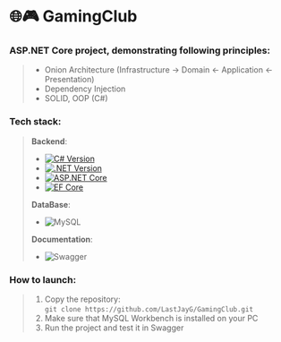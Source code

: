 # 🌐🎮 GamingClub
### ASP.NET Core project, demonstrating following principles:
> - Onion Architecture (Infrastructure -> Domain <- Application <- Presentation)
> - Dependency Injection
> - SOLID, OOP (C#)

### Tech stack:
> **Backend**:
>   - [![C# Version](https://img.shields.io/badge/C%23-13.0-blueviolet?logo=c-sharp)](https://learn.microsoft.com/dotnet/csharp/)
>   - [![.NET Version](https://img.shields.io/badge/.NET-9.0-purple.svg)](https://dotnet.microsoft.com/download)
>   - [![ASP.NET Core](https://img.shields.io/badge/ASP.NET_Core-7.0-blue.svg)](https://dotnet.microsoft.com/apps/aspnet)
>   - [![EF Core](https://img.shields.io/badge/EF_Core-7-purple?logo=entity-framework)](https://learn.microsoft.com/ef/core/) <br>
>
> **DataBase**: <br>
>   - ![MySQL](https://img.shields.io/badge/MySQL-005C84?style=for-the-badge&logo=mysql&logoColor=white) <br>
>
> **Documentation**: <br>
>   - ![Swagger](https://img.shields.io/badge/Swagger-85EA2D?style=for-the-badge&logo=Swagger&logoColor=white)

### How to launch:
> 1. Copy the repository:<br>
>   `git clone https://github.com/LastJayG/GamingClub.git`
> 2. Make sure that MySQL Workbench is installed on your PC
> 3. Run the project and test it in Swagger
